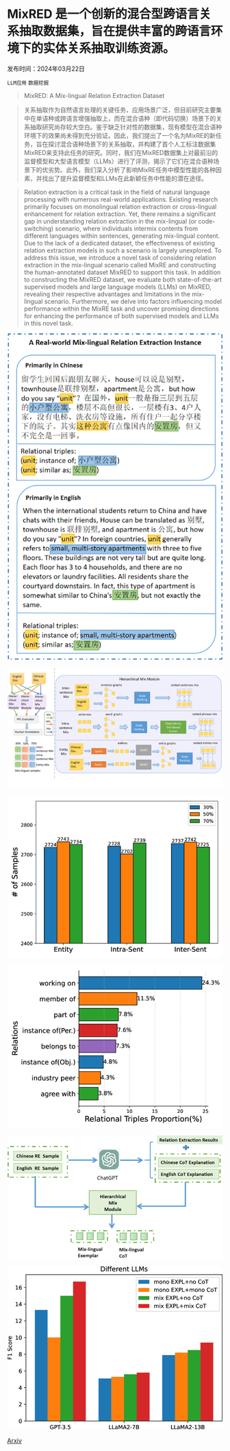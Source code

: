 # MixRED 是一个创新的混合型跨语言关系抽取数据集，旨在提供丰富的跨语言环境下的实体关系抽取训练资源。

发布时间：2024年03月22日

`LLM应用` `数据挖掘`

> MixRED: A Mix-lingual Relation Extraction Dataset

> 关系抽取作为自然语言处理的关键任务，应用场景广泛，但目前研究主要集中在单语种或跨语言增强抽取上，而在混合语种（即代码切换）场景下的关系抽取研究尚存较大空白。鉴于缺乏针对性的数据集，现有模型在混合语种环境下的效果尚未得到充分验证。因此，我们提出了一个名为MixRE的新任务，旨在探讨混合语种场景下的关系抽取，并构建了首个人工标注数据集MixRED来支持此任务的研究。同时，我们在MixRED数据集上对最前沿的监督模型和大型语言模型（LLMs）进行了评测，揭示了它们在混合语种场景下的优劣势。此外，我们深入分析了影响MixRE任务中模型性能的各种因素，并找出了提升监督模型和LLMs在此新颖任务中性能的潜在途径。

> Relation extraction is a critical task in the field of natural language processing with numerous real-world applications. Existing research primarily focuses on monolingual relation extraction or cross-lingual enhancement for relation extraction. Yet, there remains a significant gap in understanding relation extraction in the mix-lingual (or code-switching) scenario, where individuals intermix contents from different languages within sentences, generating mix-lingual content. Due to the lack of a dedicated dataset, the effectiveness of existing relation extraction models in such a scenario is largely unexplored. To address this issue, we introduce a novel task of considering relation extraction in the mix-lingual scenario called MixRE and constructing the human-annotated dataset MixRED to support this task. In addition to constructing the MixRED dataset, we evaluate both state-of-the-art supervised models and large language models (LLMs) on MixRED, revealing their respective advantages and limitations in the mix-lingual scenario. Furthermore, we delve into factors influencing model performance within the MixRE task and uncover promising directions for enhancing the performance of both supervised models and LLMs in this novel task.

![MixRED 是一个创新的混合型跨语言关系抽取数据集，旨在提供丰富的跨语言环境下的实体关系抽取训练资源。](../../../paper_images/2403.15696/x1.png)

![MixRED 是一个创新的混合型跨语言关系抽取数据集，旨在提供丰富的跨语言环境下的实体关系抽取训练资源。](../../../paper_images/2403.15696/x2.png)

![MixRED 是一个创新的混合型跨语言关系抽取数据集，旨在提供丰富的跨语言环境下的实体关系抽取训练资源。](../../../paper_images/2403.15696/x3.png)

![MixRED 是一个创新的混合型跨语言关系抽取数据集，旨在提供丰富的跨语言环境下的实体关系抽取训练资源。](../../../paper_images/2403.15696/x4.png)

![MixRED 是一个创新的混合型跨语言关系抽取数据集，旨在提供丰富的跨语言环境下的实体关系抽取训练资源。](../../../paper_images/2403.15696/x5.png)

![MixRED 是一个创新的混合型跨语言关系抽取数据集，旨在提供丰富的跨语言环境下的实体关系抽取训练资源。](../../../paper_images/2403.15696/x6.png)

[Arxiv](https://arxiv.org/abs/2403.15696)